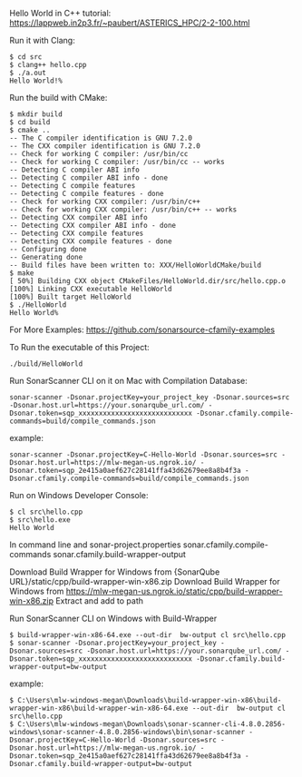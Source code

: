 Hello World in C++ tutorial: https://lappweb.in2p3.fr/~paubert/ASTERICS_HPC/2-2-100.html

Run it with Clang: 
```
$ cd src
$ clang++ hello.cpp
$ ./a.out
Hello World!%
```

Run the build with CMake:
```
$ mkdir build
$ cd build
$ cmake ..
-- The C compiler identification is GNU 7.2.0
-- The CXX compiler identification is GNU 7.2.0
-- Check for working C compiler: /usr/bin/cc
-- Check for working C compiler: /usr/bin/cc -- works
-- Detecting C compiler ABI info
-- Detecting C compiler ABI info - done
-- Detecting C compile features
-- Detecting C compile features - done
-- Check for working CXX compiler: /usr/bin/c++
-- Check for working CXX compiler: /usr/bin/c++ -- works
-- Detecting CXX compiler ABI info
-- Detecting CXX compiler ABI info - done
-- Detecting CXX compile features
-- Detecting CXX compile features - done
-- Configuring done
-- Generating done
-- Build files have been written to: XXX/HelloWorldCMake/build
$ make
[ 50%] Building CXX object CMakeFiles/HelloWorld.dir/src/hello.cpp.o
[100%] Linking CXX executable HelloWorld
[100%] Built target HelloWorld
$ ./HelloWorld
Hello World%
```


For More Examples: 
https://github.com/sonarsource-cfamily-examples


To Run the executable of this Project:
```
./build/HelloWorld
```

Run SonarScanner CLI on it on Mac with Compilation Database:
```
sonar-scanner -Dsonar.projectKey=your_project_key -Dsonar.sources=src -Dsonar.host.url=https://your.sonarqube_url.com/ -Dsonar.token=sqp_xxxxxxxxxxxxxxxxxxxxxxxxxxxx -Dsonar.cfamily.compile-commands=build/compile_commands.json
```
example: 
```
sonar-scanner -Dsonar.projectKey=C-Hello-World -Dsonar.sources=src -Dsonar.host.url=https://mlw-megan-us.ngrok.io/ -Dsonar.token=sqp_2e415a0aef627c28141ffa43d62679ee8a8b4f3a -Dsonar.cfamily.compile-commands=build/compile_commands.json
```

Run on Windows Developer Console:
```
$ cl src\hello.cpp
$ src\hello.exe
Hello World
```

In command line and sonar-project.properties
sonar.cfamily.compile-commands
sonar.cfamily.build-wrapper-output

Download Build Wrapper for Windows from {SonarQube URL}/static/cpp/build-wrapper-win-x86.zip
Download Build Wrapper for Windows from https://mlw-megan-us.ngrok.io/static/cpp/build-wrapper-win-x86.zip
Extract and add to path 

Run SonarScanner CLI on Windows with Build-Wrapper
```
$ build-wrapper-win-x86-64.exe --out-dir  bw-output cl src\hello.cpp
$ sonar-scanner -Dsonar.projectKey=your_project_key -Dsonar.sources=src -Dsonar.host.url=https://your.sonarqube_url.com/ -Dsonar.token=sqp_xxxxxxxxxxxxxxxxxxxxxxxxxxxx -Dsonar.cfamily.build-wrapper-output=bw-output

```
example: 
```
$ C:\Users\mlw-windows-megan\Downloads\build-wrapper-win-x86\build-wrapper-win-x86\build-wrapper-win-x86-64.exe --out-dir  bw-output cl src\hello.cpp
$ C:\Users\mlw-windows-megan\Downloads\sonar-scanner-cli-4.8.0.2856-windows\sonar-scanner-4.8.0.2856-windows\bin\sonar-scanner -Dsonar.projectKey=C-Hello-World -Dsonar.sources=src -Dsonar.host.url=https://mlw-megan-us.ngrok.io/ -Dsonar.token=sqp_2e415a0aef627c28141ffa43d62679ee8a8b4f3a -Dsonar.cfamily.build-wrapper-output=bw-output

```